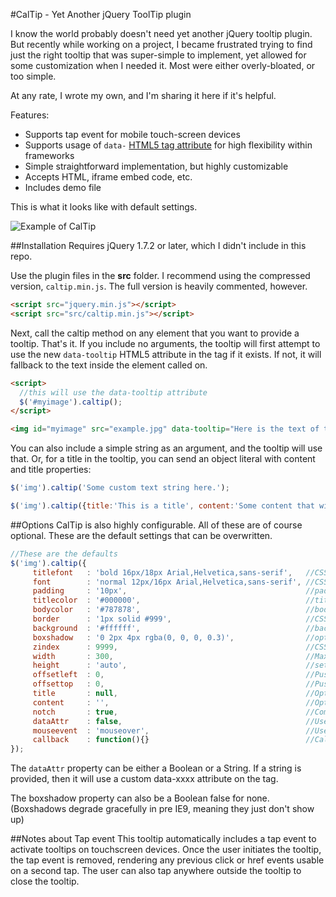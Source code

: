 #CalTip - Yet Another jQuery ToolTip plugin

I know the world probably doesn't need yet another jQuery tooltip plugin. But recently while working on a project, I became frustrated trying to find just the right tooltip that was super-simple to implement, yet allowed for some customization when I needed it. Most were either overly-bloated, or too simple. 

At any rate, I wrote my own, and I'm sharing it here if it's helpful. 

Features:
* Supports tap event for mobile touch-screen devices
* Supports usage of `data-` [HTML5 tag attribute](http://ejohn.org/blog/html-5-data-attributes/) for high flexibility within frameworks
* Simple straightforward implementation, but highly customizable
* Accepts HTML, iframe embed code, etc.
* Includes demo file

This is what it looks like with default settings.

![Example of CalTip](https://raw.github.com/jrue/CalTip/master/demo/example.jpg "Example of CalTip tooltip")

##Installation
Requires jQuery 1.7.2 or later, which I didn't include in this repo.

Use the plugin files in the **src** folder. I recommend using the compressed version, `caltip.min.js`. The full version is heavily commented, however.
```html
<script src="jquery.min.js"></script>
<script src="src/caltip.min.js"></script>
```
Next, call the caltip method on any element that you want to provide a tooltip. That's it. If you include no arguments, the tooltip will first attempt to use the new `data-tooltip` HTML5 attribute in the tag if it exists. If not, it will fallback to the text inside the element called on.
```html
<script>
  //this will use the data-tooltip attribute
  $('#myimage').caltip();
</script>

<img id="myimage" src="example.jpg" data-tooltip="Here is the text of the tooltip" />
```

You can also include a simple string as an argument, and the tooltip will use that. Or, for a title in the tooltip, you can send an object literal with content and title properties:
```javascript
$('img').caltip('Some custom text string here.');

$('img').caltip({title:'This is a title', content:'Some content that will display below the title'});
```

##Options
CalTip is also highly configurable. All of these are of course optional. These are the default settings that can be overwritten.
```javascript
//These are the defaults
$('img').caltip({
     titlefont   : 'bold 16px/18px Arial,Helvetica,sans-serif',   //CSS font for title
     font        : 'normal 12px/16px Arial,Helvetica,sans-serif', //CSS font for body
     padding     : '10px',                                        //padding from box edges
     titlecolor  : '#000000',                                     //title color
     bodycolor   : '#787878',                                     //body color
     border      : '1px solid #999',                              //CSS border, set to 'none' for none
     background  : '#ffffff',                                     //background color
     boxshadow   : '0 2px 4px rgba(0, 0, 0, 0.3)',                //optional CSS3 boxshadow. Set false for none
     zindex      : 9999,                                          //CSS zindex property
     width       : 300,                                           //Maximum width of tooltip
     height      : 'auto',                                        //set a defined height
     offsetleft  : 0,                                             //Push tooltip additional pixels to the left
     offsettop   : 0,                                             //Push tooltip additional pixels downward
     title       : null,                                          //Optional title string
     content     : '',                                            //Optional content string
     notch       : true,                                          //Coming soon
     dataAttr    : false,                                         //Use custom data attribute, i.e. data-something
     mouseevent  : 'mouseover',                                   //Use different event handler
     callback    : function(){}                                   //Callback after tooltip is activated
});
```
The `dataAttr` property can be either a Boolean or a String. If a string is provided, then it will use a custom data-xxxx attribute on the tag. 

The boxshadow property can also be a Boolean false for none. (Boxshadows degrade gracefully in pre IE9, meaning they just don't show up)

##Notes about Tap event
This tooltip automatically includes a tap event to activate tooltips on touchscreen devices. Once the user initiates the tooltip, the tap event is removed, rendering any previous click or href events usable on a second tap. The user can also tap anywhere outside the tooltip to close the tooltip.
